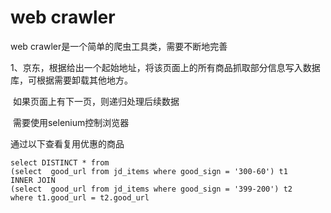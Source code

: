# web crawler

web crawler是一个简单的爬虫工具类，需要不断地完善

1、京东，根据给出一个起始地址，将该页面上的所有商品抓取部分信息写入数据库，可根据需要卸载其他地方。

​	如果页面上有下一页，则递归处理后续数据

​	需要使用selenium控制浏览器

通过以下查看复用优惠的商品

~~~
select DISTINCT * from 
(select  good_url from jd_items where good_sign = '300-60') t1
INNER JOIN
(select  good_url from jd_items where good_sign = '399-200') t2
where t1.good_url = t2.good_url
~~~

